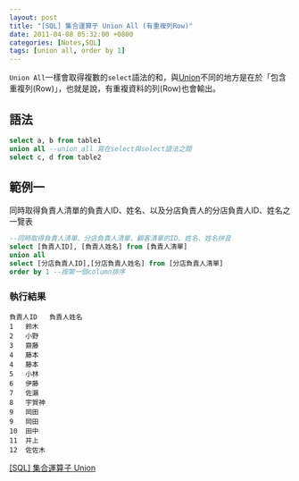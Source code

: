```yaml
---
layout: post
title: "[SQL] 集合運算子 Union All (有重複列Row)"
date: 2011-04-08 05:32:00 +0800
categories: [Notes,SQL]
tags: [union all, order by 1]
---
```



`Union All`一樣會取得複數的`select`語法的和，與[Union](https://riivalin.github.io/posts/2011/04/sql-25/)不同的地方是在於「包含重複列(Row)」，也就是說，有重複資料的列(Row)也會輸出。

## 語法

```sql
select a, b from table1
union all --union all 寫在select與select語法之間
select c, d from table2
```

## 範例一

同時取得負責人清單的負責人ID、姓名、以及分店負責人的分店負責人ID、姓名之一覽表

```sql
--同時取得負責人清單、分店負責人清單、顧客清單的ID、姓名、姓名拼音
select [負責人ID], [負責人姓名] from [負責人清單]
union all
select [分店負責人ID],[分店負責人姓名] from [分店負責人清單]
order by 1 --按第一個column排序
```

### 執行結果

```
負責人ID	負責人姓名
1	鈴木
2	小野
3	齋藤
4	藤本
4	藤本
5	小林
6	伊藤
7	佐瀨
8	宇賀神
9	岡田
9	岡田
10	田中
11	井上
12	佐佐木
```

[[SQL] 集合運算子 Union](https://riivalin.github.io/posts/2011/04/sql-25/)